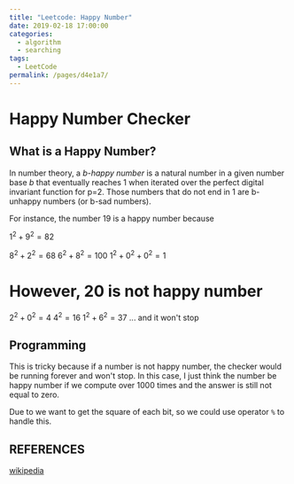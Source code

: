 ```yaml
---
title: "Leetcode: Happy Number"
date: 2019-02-18 17:00:00
categories: 
  - algorithm
  - searching
tags: 
  - LeetCode
permalink: /pages/d4e1a7/
---
```

# Happy Number Checker

## What is a Happy Number?

In number theory, a *b-happy number* is a natural number in a given number base *b* that eventually reaches 1 when iterated over the perfect digital invariant function for p=2. Those numbers that do not end in 1 are b-unhappy numbers (or b-sad numbers).

For instance, the number 19 is a happy number because

$1^2 + 9^2 = 82$

$8^2 + 2^2 = 68$
$6^2 + 8^2 = 100$
$1^2 + 0^2 + 0^2 = 1$

# However, 20 is not happy number
$2^2 + 0^2 = 4$
$4^2       = 16$
$1^2 + 6^2 = 37$
...
and it won't stop




## Programming
This is tricky because if a number is not happy number, the checker would be running forever and won't stop. In this case, I just think
the number be happy number if we compute over 1000 times and the answer is still not equal to zero.

Due to we want to get the square of each bit, so we could use operator `%` to handle this.



## REFERENCES

[wikipedia](https://en.wikipedia.org/wiki/Happy_number)
